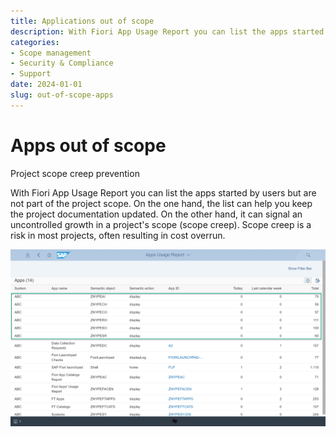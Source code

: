 ```yaml
---
title: Applications out of scope
description: With Fiori App Usage Report you can list the apps started by users but are not part of the project scope
categories: 
- Scope management
- Security & Compliance
- Support
date: 2024-01-01
slug: out-of-scope-apps
---
```

# Apps out of scope

Project scope creep prevention

<!-- more -->

With Fiori App Usage Report you can list the apps started by users but are not part of the project scope. On the one hand, the list can help you keep the project documentation updated. On the other hand, it can signal an uncontrolled growth in a project's scope (scope creep). Scope creep is a risk in most projects, often resulting in cost overrun. 

[![](res/out-of-scope.png)](res/out-of-scope.png)